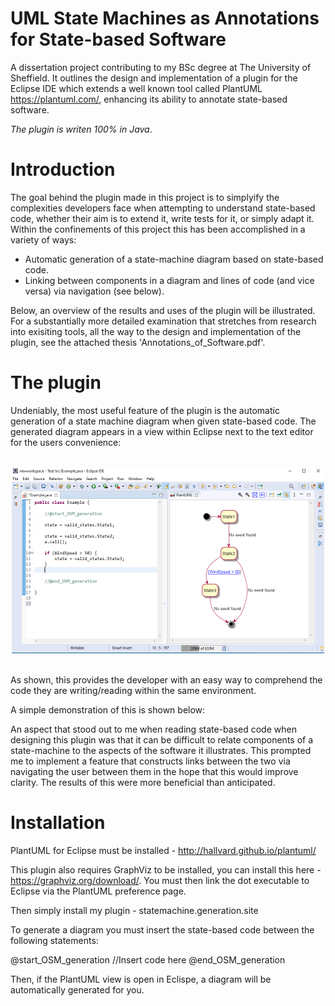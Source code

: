 # UML State Machines as Annotations for State-based Software
A dissertation project contributing to my BSc degree at The University of Sheffield. It outlines the design and implementation of a plugin for the Eclipse IDE which extends a well known tool called PlantUML https://plantuml.com/, enhancing its ability to annotate state-based software.

*The plugin is writen 100% in Java*.

# Introduction

The goal behind the plugin made in this project is to simplyify the complexities developers face when attempting to understand state-based code, whether their aim is to extend it, write tests for it, or simply adapt it. Within the confinements of this project this has been accomplished in a variety of ways:

* Automatic generation of a state-machine diagram based on state-based code. 
* Linking between components in a diagram and lines of code (and vice versa) via navigation (see below).

Below, an overview of the results and uses of the plugin will be illustrated. For a substantially more detailed examination that stretches from research into exisiting tools, all the way to the design and implementation of the plugin, see the attached thesis 'Annotations_of_Software.pdf'.

# The plugin

Undeniably, the most useful feature of the plugin is the automatic generation of a state machine diagram when given state-based code. The generated diagram appears in a view within Eclipse next to the text editor for the users convenience:

<br>
<div align = "center">
  <img src="images/eclipsevie.PNG" width="500"/>
</div>
<br>


As shown, this provides the developer with an easy way to comprehend the code they are writing/reading within the same environment. 

A simple demonstration of this is shown below:



An aspect that stood out to me when reading state-based code when designing this plugin was that it can be difficult to relate components of a state-machine to the aspects of the software it illustrates. This prompted me to implement a feature that constructs links between the two via navigating the user between them in the hope that this would improve clarity. The results of this were more beneficial than anticipated. 

# Installation

PlantUML for Eclipse must be installed - http://hallvard.github.io/plantuml/

This plugin also requires GraphViz to be installed, you can install this here - https://graphviz.org/download/. You must then link the dot executable to Eclipse via the PlantUML preference page. 

Then simply install my plugin - statemachine.generation.site

To generate a diagram you must insert the state-based code between the following statements:

@start_OSM_generation
//Insert code here
@end_OSM_generation

Then, if the PlantUML view is open in Eclispe, a diagram will be automatically generated for you.



